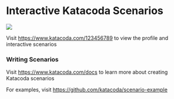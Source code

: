 # Interactive Katacoda Scenarios

[![](http://shields.katacoda.com/katacoda/123456789/count.svg)](https://www.katacoda.com/123456789 "Get your profile on Katacoda.com")

Visit https://www.katacoda.com/123456789 to view the profile and interactive scenarios

### Writing Scenarios
Visit https://www.katacoda.com/docs to learn more about creating Katacoda scenarios

For examples, visit https://github.com/katacoda/scenario-example

